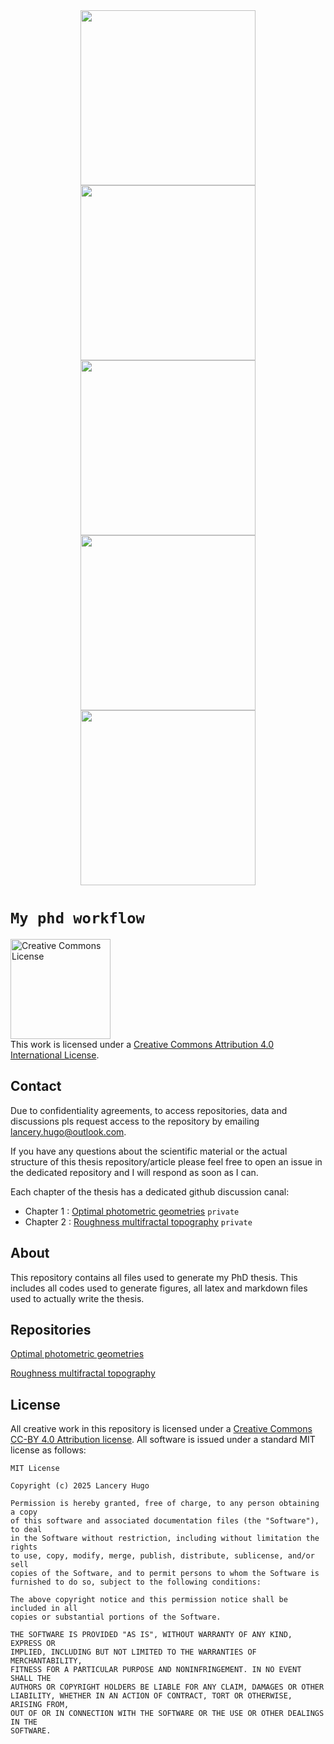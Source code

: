 <div align="center">
  <img style="height:7vh;" src="https://drive.google.com/uc?export=view&id=1Y0yIThqojwLf4jm5qidcr8AVymTBk9cw"/>
  <img style="height:7vh;" src="https://drive.google.com/uc?export=view&id=1IDuzTRdSUMBQIRk8fb9D9UAUGzoR3IvI"/>
  <img style="height:7vh;" src="https://drive.google.com/uc?export=view&id=1Z5laKTtf2ugRkmO95Q4ICO92q1u4K-ls"/>
  <img style="height:7vh;" src="https://drive.google.com/uc?export=view&id=1gPLUP-bjZPBbrrxofdoz85iFxaANp7tX"/>
  <img style="height:7vh;" src="https://drive.google.com/uc?export=view&id=1k1ExxpS4aVDq_7edi3t7Je_7WyA_JY4C"/>
</div>

# `My phd workflow`

<a rel="license" href="http://creativecommons.org/licenses/by/4.0/">
  <img alt="Creative Commons License" style="border-width:0; height:4vh" src="https://i.creativecommons.org/l/by/4.0/88x31.png" />
</a>
<br />This work is licensed under a <a rel="license" href="http://creativecommons.org/licenses/by/4.0/">Creative Commons Attribution 4.0 International License</a>.

## Contact
Due to confidentiality agreements, to access repositories, data and discussions pls request access to the repository by emailing lancery.hugo@outlook.com.

If you have any questions about the scientific material or the actual structure 
of this thesis repository/article please feel free to open an issue in the dedicated repository and I will
respond as soon as I can. 

Each chapter of the thesis has a dedicated github discussion canal:
- Chapter 1 : [Optimal photometric geometries](https://github.com/HugoLanceryThesis/Optimal_photometric_geometries/discussions) `private`
- Chapter 2 : [Roughness multifractal topography](https://github.com/HugoLanceryThesis/Roughness_multifractal_topography/discussions) `private`

## About
This repository contains all files used to generate my PhD thesis. This includes
all codes used to generate figures, all latex and markdown files used to
actually write the thesis. 

## Repositories
[Optimal photometric geometries](https://github.com/HugoLanceryThesis/Optimal_photometric_geometries) 

[Roughness multifractal topography](https://github.com/HugoLanceryThesis/Roughness_multifractal_topography)

## License
All creative work in this repository is licensed under a [Creative Commons CC-BY
4.0 Attribution license](https://creativecommons.org/licenses/by/4.0/). All
software is issued under a standard MIT license as follows:

```
MIT License

Copyright (c) 2025 Lancery Hugo

Permission is hereby granted, free of charge, to any person obtaining a copy
of this software and associated documentation files (the "Software"), to deal
in the Software without restriction, including without limitation the rights
to use, copy, modify, merge, publish, distribute, sublicense, and/or sell
copies of the Software, and to permit persons to whom the Software is
furnished to do so, subject to the following conditions:

The above copyright notice and this permission notice shall be included in all
copies or substantial portions of the Software.

THE SOFTWARE IS PROVIDED "AS IS", WITHOUT WARRANTY OF ANY KIND, EXPRESS OR
IMPLIED, INCLUDING BUT NOT LIMITED TO THE WARRANTIES OF MERCHANTABILITY,
FITNESS FOR A PARTICULAR PURPOSE AND NONINFRINGEMENT. IN NO EVENT SHALL THE
AUTHORS OR COPYRIGHT HOLDERS BE LIABLE FOR ANY CLAIM, DAMAGES OR OTHER
LIABILITY, WHETHER IN AN ACTION OF CONTRACT, TORT OR OTHERWISE, ARISING FROM,
OUT OF OR IN CONNECTION WITH THE SOFTWARE OR THE USE OR OTHER DEALINGS IN THE
SOFTWARE.

```
